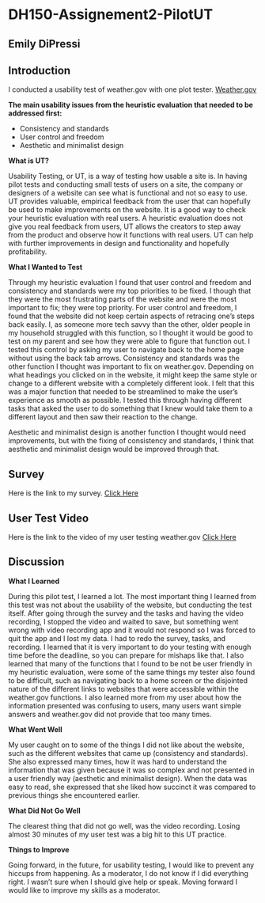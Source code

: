 # DH150-Assignement2-PilotUT
## Emily DiPressi 


## Introduction
I conducted a usability test of weather.gov with one plot tester. [Weather.gov](https://www.weather.gov/)

**The main usability issues from the heuristic evaluation that needed to be addressed first:** 
* Consistency and standards
* User control and freedom
* Aesthetic and minimalist design 

**What is UT?**

Usability Testing, or UT, is a way of testing how usable a site is. In having pilot tests and conducting small tests of users on a site, the company or designers of a website can see what is functional and not so easy to use. UT provides valuable, empirical feedback from the user that can hopefully be used to make improvements on the website. It is a good way to check your heuristic evaluation with real users. A heuristic evaluation does not give you real feedback from users, UT allows the creators to step away from the product and observe how it functions with real users. UT can help with further improvements in design and functionality and hopefully profitability.

**What I Wanted to Test**

Through my heuristic evaluation I found that user control and freedom and consistency and standards were my top priorities to be fixed. I though that they were the most frustrating parts of the website and were the most important to fix; they were top priority. For user control and freedom, I found that the website did not keep certain aspects of retracing one’s steps back easily. I, as someone more tech savvy than the other, older people in my household struggled with this function, so I thought it would be good to test on my parent and see how they were able to figure that function out. I tested this control by asking my user to navigate back to the home page without using the back tab arrows. Consistency and standards was the other function I thought was important to fix on weather.gov. Depending on what headings you clicked on in the website, it might keep the same style or change to a different website with a completely different look. I felt that this was a major function that needed to be streamlined to make the user’s experience as smooth as possible. I tested this through having different tasks that asked the user to do something that I knew would take them to a different layout and then saw their reaction to the change.

Aesthetic and minimalist design is another function I thought would need improvements, but with the fixing of consistency and standards, I think that aesthetic and minimalist design would be improved through that. 

## Survey

Here is the link to my survey. [Click Here]( https://forms.gle/uNzmPYgLFfsB7oBJ6)

## User Test Video 

Here is the link to the video of my user testing weather.gov [Click Here](https://drive.google.com/open?id=146rhG0ssGRv6lxYyV0zBIm-MadbrMavK)

## Discussion 

**What I Learned**

During this pilot test, I learned a lot. The most important thing I learned from this test was not about the usability of the website, but conducting the test itself. After going through the survey and the tasks and having the video recording, I stopped the video and waited to save, but something went wrong with video recording app and it would not respond so I was forced to quit the app and I lost my data. I had to redo the survey, tasks, and recording. I learned that it is very important to do your testing with enough time before the deadline, so you can prepare for mishaps like that. I also learned that many of the functions that I found to be not be user friendly in my heuristic evaluation, were some of the same things my tester also found to be difficult, such as navigating back to a home screen or the disjointed nature of the different links to websites that were accessible within the weather.gov functions. I also learned more from my user about how the information presented was confusing to users, many users want simple answers and weather.gov did not provide that too many times.

**What Went Well**

My user caught on to some of the things I did not like about the website, such as the different websites that came up (consistency and standards). She also expressed many times, how it was hard to understand the information that was given because it was so complex and not presented in a user friendly way (aesthetic and minimalist design). When the data was easy to read, she expressed that she liked how succinct it was compared to previous things she encountered earlier. 

**What Did Not Go Well**

The clearest thing that did not go well, was the video recording. Losing almost 30 minutes of my user test was a big hit to this UT practice.

**Things to Improve**

Going forward, in the future, for usability testing, I would like to prevent any hiccups from happening. As a moderator, I do not know if I did everything right. I wasn’t sure when I should give help or speak. Moving forward I would like to improve my skills as a moderator.

